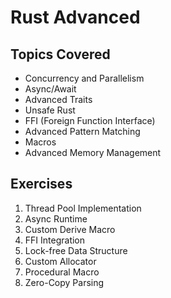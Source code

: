# Rust Advanced

## Topics Covered
- Concurrency and Parallelism
- Async/Await
- Advanced Traits
- Unsafe Rust
- FFI (Foreign Function Interface)
- Advanced Pattern Matching
- Macros
- Advanced Memory Management

## Exercises
1. Thread Pool Implementation
2. Async Runtime
3. Custom Derive Macro
4. FFI Integration
5. Lock-free Data Structure
6. Custom Allocator
7. Procedural Macro
8. Zero-Copy Parsing